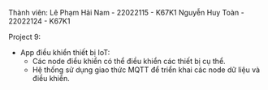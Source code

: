 Thành viên:
Lê Phạm Hải Nam - 22022115 - K67K1
Nguyễn Huy Toàn - 22022124 - K67K1

Project 9: 
- App điều khiển thiết bị IoT:
	+ Các node điều khiển có thể điều khiển các thiết bị cụ thể. 
	+ Hệ thống sử dụng giao thức MQTT để triển khai các node dữ liệu và điều khiển.



